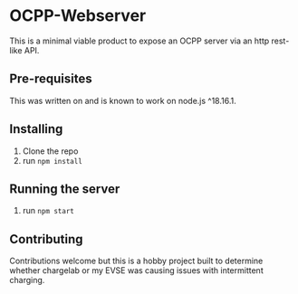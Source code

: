 OCPP-Webserver
==============

This is a minimal viable product to expose an OCPP server via an http rest-like API.

## Pre-requisites
This was written on and is known to work on node.js ^18.16.1.

## Installing
1. Clone the repo
2. run `npm install`

## Running the server
1. run `npm start`

## Contributing
Contributions welcome but this is a hobby project built to determine whether chargelab or my EVSE was causing issues with intermittent charging.
